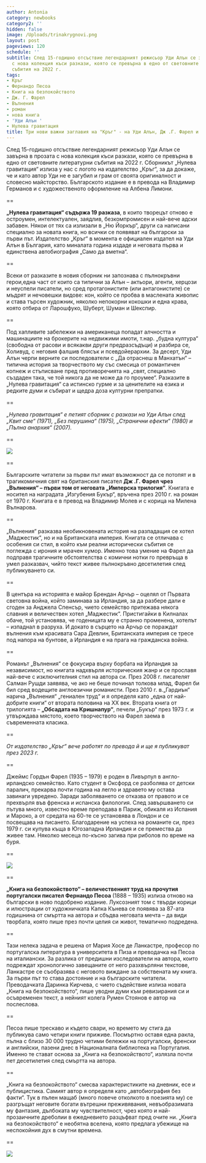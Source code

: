 ```yaml
---
author: Antonia
category: newbooks
category2: ''
hidden: false
image: /Uploads/trinakrygnovi.png
layout: post
pageviews: 120
schedule: ''
subtitle: След 15-годишно отсъствие легендарният режисьор Уди Алън се завърна в прозата
  с нова колекция къси разкази, която се превърна в едно от световните литературни
  събития на 2022 г.
tags:
- Кръг
- Фернандо Песоа
- Книга на безпокойството
- Дж. Г. Фарел
- Вълнения
- роман
- нова книга
- 'Уди Алън '
- Нулева гравитация
title: Три нови важни заглавия на "Кръг" - на Уди Алън, Дж .Г. Фарел и Фернандо Песоа
---
```


След 15-годишно отсъствие легендарният режисьор Уди Алън се завърна в прозата с нова колекция къси разкази, която се превърна в едно от световните литературни събития на 2022 г. Сборникът „Нулева гравитация“ излиза у нас с логото на издателство „Кръг“, за да докаже, че и като автор Уди не е загубил и грам от своята оригиналност и словесно майсторство. Българското издание е в превода на Владимир Германов и с художественото оформление на Албена Лимони.

\==

**„Нулева гравитация“ съдържа 19 разказа**, в които творецът отново е остроумен, интелектуален, заядлив, безкомпромисен и най-вече адски забавен. Някои от тях са излизали в „Ню Йоркър“, други са написани специално за новата книга, но всички се появяват на български за първи път. Издателство „Кръг“ в момента е официален издател на Уди Алън в България, като миналата година издаде и неговата първа и единствена автобиография „Само да вметна“.

\==

Всеки от разказите в новия сборник ни запознава с пълнокръвни герои,една част от които са типични за Алън – актьори, агенти, херцози и неуспели писатели, но сред протагонистите (или антагонистите) се мъдрят и нечовешки видове: кон, който се пробва в маслената живопис и става търсен художник, няколко непокорни кокошки и една крава, която отбира от Ларошфуко, Шуберт, Шуман и Шекспир.

\==

Под хапливите забележки на американеца попадат алчността и машинациите на брокерите на недвижими имоти, т.нар. „будна култура“ (свободна от расови и всякакви други предразсъдъци) и разбира се, Холивуд, с неговия фалшив блясък и псевдойерархии. За десерт, Уди Алън черпи верните си последователи с „Да отраснеш в Манхатън“ – типична история за творчеството му със смесица от романтичен копнеж и стъписване пред противоречията на „свят, специално създаден така, че той никога да не може да го проумее“. Разказите в „Нулева гравитация“ са истинско гурме и за ценителите на езика и редките думи и събират и щедра доза културни препратки. 

\==

*„Нулева гравитация“ е петият сборник с разкази на Уди Алън след „Квит сме“ (1971), „Без перушина“ (1975), „Странични ефекти“ (1980) и „Пълна анархия“ (2007).* 

\==

![](/Uploads/woody-allen_nuleva-gravitatsia.jpg)

\==

Българските читатели за първи път имат възможност да се потопят и в трагикомичния свят на британския писател **Дж .Г. Фарел чрез „Вълнения“ – първи том от неговата „Имперска трилогия“**. Книгата е носител на наградата „Изгубения Букър“, връчена през 2010 г. на роман от 1970 г. Книгата е в превод на Владимир Молев и с корица на Милена Вълнарова.

\==

„Вълнения“ разказва необикновената история на разпадащия се хотел „Маджестик“, но и на Британската империя. Книгата се отличава с особения си стил, в който към реални исторически събития се поглежда с ирония и мрачен хумор. Именно това умение на Фарел да подправя трагичните обстоятелства с комични нотки го превръща в умел разказвач, чийто текст живее пълнокръвно десетилетия след публикуването си.

\==

В центъра на историята е майор Брендан Арчър – оцелял от Първата световна война, който заминава за Ирландия, за да разбере дали е сгоден за Анджела Спенсър, чието семейство притежава някога славния и величествен хотел „Маджестик“. Пристигайки в Килналах обаче, той установява, че годеницата му е странно променена, хотелът – изпаднал в разруха. И докато в сърцето на Арчър се пораждат вълнения към красивата Сара Девлин, Британската империя се тресе под напора на бунтове, а Ирландия е на прага на гражданска война. 

\==

Романът „Вълнения“ се фокусира върху борбата на Ирландия за независимост, но книгата надхвърля историческия жанр и се прославя най-вече с изключителния стил на автора си. През 2008 г. писателят Салман Рушди заявява, че ако не беше починал толкова млад, Фарел би бил сред водещите англоезични романисти. През 2010 г. в.„Гардиън“ нарича „Вълнения“ „гениален труд“ и я определя като „една от най-добрите книги“ от втората половина на XX век. Втората книга от трилогията – **„Обсадата на Кришнапур“**, печели „Букър“ през 1973 г. и утвърждава мястото, което творчеството на Фарел заема в съвременната класика. 

\==

*От издателство „Кръг“ вече работят по превода й и ще я публикуват през 2023 г.*

\==

Джеймс Гордън Фарел (1935 – 1979) е роден в Ливърпул в англо-ирландско семейство. Като студент в Оксфорд се разболява от детски паралич, прекарва почти година на легло и здравето му остава завинаги увредено. Заради заболяването се отказва от правото и се прехвърля във френска и испанска филология. След завършването си пътува много, известно време преподава в Париж, обикаля из Испания и Мароко, а от средата на 60-те се установява в Лондон и се посвещава на писането. Благодарение на успеха на романите си, през 1979 г. си купува къща в Югозападна Ирландия и се премества да живее там. Няколко месеца по-късно загива при риболов по време на буря.

\==

![](/Uploads/farelvalnenia.jpg)

\==

**„Книга на безпокойството“ – величественият труд на прочутия португалски писател Фернандо Песоа** (1888 – 1935) излиза отново на български в ново подобрено издание. Луксозният том с твърди корици и илюстрации от художничката Капка Кънева се появява за 87-ата годишнина от смъртта на автора и сбъдва неговата мечта – да види творбата, която пише през почти целия си живот, тематично подредена. 

\==

Тази нелека задача е решена от Мария Хосе де Ланкастре, професор по португалска литература в университета в Пиза и преводачка на Песоа на италиански. За разлика от предишни изследователи на автора, които подреждат хронологично завещаните от него разхвърляни текстове, Ланкастре се съобразява с неговото виждане за собствената му книга. За първи път то става достояние и на българските читатели. Преводачката Даринка Кирчева, с чието съдействие излиза новата „Книга на безпокойството“, пише уводни думи към ревизирания си и осъвременен текст, а нейният колега Румен Стоянов е автор на послеслова.

\==

Песоа пише трескаво и където свари, но времето му стига да публикува само четири книги приживе. Посмъртно оставя една ракла, пълна с близо 30 000 трудно четими бележки на португалски, френски и английски, пазени днес в Националната библиотека на Португалия. Именно те стават основа за „Книга на безпокойството“, излязла почти пет десетилетия след смъртта на автора. 

\==

„Книга на безпокойството“ смесва характеристиките на дневник, есе и публицистика. Самият автор я определя като „автобиография без факти“. Тук в пълен мащаб (много повече отколкото в поезията му) се разгръщат неговите богати вътрешни преживявания, невъобразимата му фантазия, дълбоката му чувствителност, чрез която и най-прозаичните дреболии в ежедневието разцъфват пред очите ни. „Книга на безпокойството“ е необятна вселена, която предлага убежище на неспокойния дух в смутни времена. 

\==

![](/Uploads/pessoa-kniga-na-bezpokoystvoto.jpg)